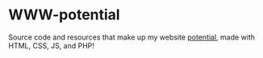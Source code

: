 # WWW-potential

Source code and resources that make up my website [potential](https://potential.000webhostapp.com/), made with HTML, CSS, JS, and PHP!
